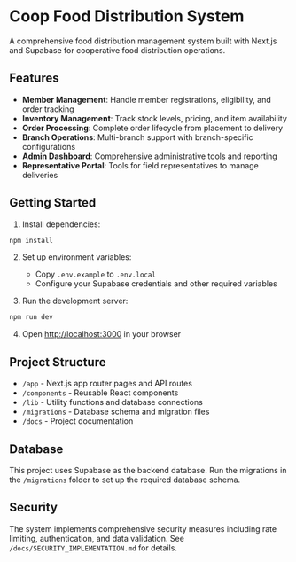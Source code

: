 # Coop Food Distribution System

A comprehensive food distribution management system built with Next.js and Supabase for cooperative food distribution operations.

## Features

- **Member Management**: Handle member registrations, eligibility, and order tracking
- **Inventory Management**: Track stock levels, pricing, and item availability
- **Order Processing**: Complete order lifecycle from placement to delivery
- **Branch Operations**: Multi-branch support with branch-specific configurations
- **Admin Dashboard**: Comprehensive administrative tools and reporting
- **Representative Portal**: Tools for field representatives to manage deliveries

## Getting Started

1. Install dependencies:
```bash
npm install
```

2. Set up environment variables:
   - Copy `.env.example` to `.env.local`
   - Configure your Supabase credentials and other required variables

3. Run the development server:
```bash
npm run dev
```

4. Open [http://localhost:3000](http://localhost:3000) in your browser

## Project Structure

- `/app` - Next.js app router pages and API routes
- `/components` - Reusable React components
- `/lib` - Utility functions and database connections
- `/migrations` - Database schema and migration files
- `/docs` - Project documentation

## Database

This project uses Supabase as the backend database. Run the migrations in the `/migrations` folder to set up the required database schema.

## Security

The system implements comprehensive security measures including rate limiting, authentication, and data validation. See `/docs/SECURITY_IMPLEMENTATION.md` for details.
